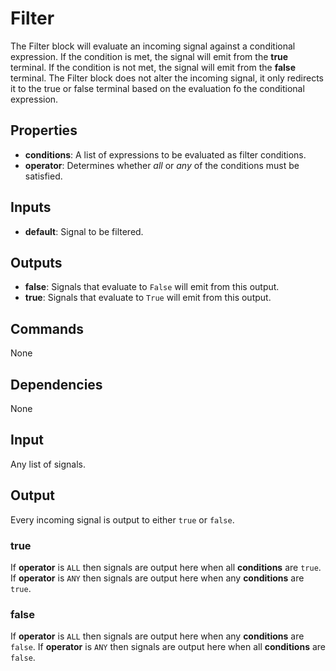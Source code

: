 Filter
======
The Filter block will evaluate an incoming signal against a conditional expression. If the condition is met, the signal will emit from the **true** terminal. If the condition is not met, the signal will emit from the **false** terminal. The Filter block does not alter the incoming signal, it only redirects it to the true or false terminal based on the evaluation fo the conditional expression.

Properties
----------
- **conditions**: A list of expressions to be evaluated as filter conditions.
- **operator**: Determines whether *all* or *any* of the conditions must be satisfied.

Inputs
------
- **default**: Signal to be filtered.

Outputs
-------
- **false**: Signals that evaluate to `False` will emit from this output.
- **true**: Signals that evaluate to `True` will emit from this output.

Commands
--------
None

Dependencies
------------
None

Input
-----
Any list of signals.

Output
------
Every incoming signal is output to either `true` or `false`.
### true
If **operator** is `ALL` then signals are output here when all **conditions** are `true`.
If **operator** is `ANY` then signals are output here when any **conditions** are `true`.
### false
If **operator** is `ALL` then signals are output here when any **conditions** are `false`.
If **operator** is `ANY` then signals are output here when all **conditions** are `false`.

